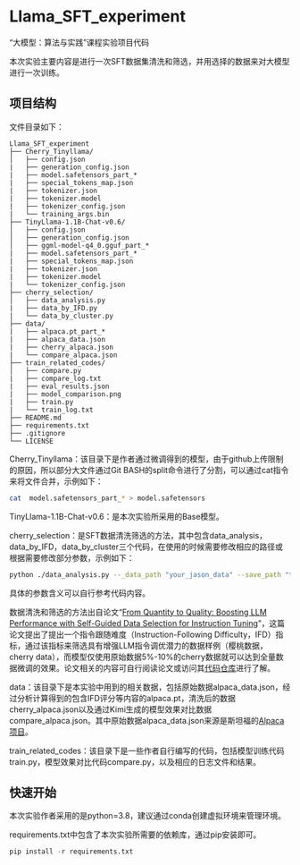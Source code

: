 # Llama_SFT_experiment
“大模型：算法与实践”课程实验项目代码

本次实验主要内容是进行一次SFT数据集清洗和筛选，并用选择的数据来对大模型进行一次训练。

## 项目结构
文件目录如下：

```text
Llama_SFT_experiment
├── Cherry_Tinyllama/
│   ├── config.json
|   ├── generation_config.json
|   ├── model.safetensors_part_*
|   ├── special_tokens_map.json
|   ├── tokenizer.json
|   ├── tokenizer.model
|   ├── tokenizer_config.json
|   └── training_args.bin
├── TinyLlama-1.1B-Chat-v0.6/
│   ├── config.json
│   ├── generation_config.json
│   ├── ggml-model-q4_0.gguf_part_*
|   ├── model.safetensors_part_*
|   ├── special_tokens_map.json
|   ├── tokenizer.json
|   ├── tokenizer.model
|   └── tokenizer_config.json
├── cherry_selection/
│   ├── data_analysis.py
|   ├── data_by_IFD.py
|   └── data_by_cluster.py
├── data/
|   ├── alpaca.pt_part_*
|   ├── alpaca_data.json
|   ├── cherry_alpaca.json
|   └── compare_alpaca.json
├── train_related_codes/
│   ├── compare.py
|   ├── compare_log.txt
|   ├── eval_results.json
|   ├── model_comparison.png
|   ├── train.py
|   └── train_log.txt
├── README.md
├── requirements.txt
├── .gitignore
└── LICENSE
```

Cherry_Tinyllama：该目录下是作者通过微调得到的模型，由于github上传限制的原因，所以部分大文件通过Git BASH的split命令进行了分割，可以通过cat指令来将文件合并，示例如下：

```bash
cat  model.safetensors_part_* > model.safetensors
```

TinyLlama-1.1B-Chat-v0.6：是本次实验所采用的Base模型。

cherry_selection：是SFT数据清洗筛选的方法，其中包含data_analysis，data_by_IFD，data_by_cluster三个代码，在使用的时候需要修改相应的路径或根据需要修改部分参数，示例如下：

```bash
python ./data_analysis.py --_data_path "your_jason_data" --save_path "touy_jason-save_path" --model_name_or_path "your_model" --prompt alpaca --mod cherry
```

具体的参数含义可以自行参考代码内容。

数据清洗和筛选的方法出自论文“[From Quantity to Quality: Boosting LLM Performance with Self-Guided Data Selection for Instruction Tuning](https://arxiv.org/abs/2308.12032)”，这篇论文提出了提出一个指令跟随难度（Instruction-Following Difficulty，IFD）指标，通过该指标来筛选具有增强LLM指令调优潜力的数据样例（樱桃数据，cherry data），而模型仅使用原始数据5%-10%的cherry数据就可以达到全量数据微调的效果。论文相关的内容可自行阅读论文或访问其[代码仓库](https://github.com/MingLiiii/Cherry_LLM)进行了解。

data：该目录下是本实验中用到的相关数据，包括原始数据alpaca_data.json，经过分析计算得到的包含IFD评分等内容的alpaca.pt，清洗后的数据cherry_alpaca.json以及通过Kimi生成的模型效果对比数据compare_alpaca.json。其中原始数据alpaca_data.json来源是斯坦福的[Alpaca项目](https://github.com/tatsu-lab/stanford_alpaca)。

train_related_codes：该目录下是一些作者自行编写的代码，包括模型训练代码train.py，模型效果对比代码compare.py，以及相应的日志文件和结果。

## 快速开始
本次实验作者采用的是python=3.8，建议通过conda创建虚拟环境来管理环境。

requirements.txt中包含了本次实验所需要的依赖库，通过pip安装即可。
```python
pip install -r requirements.txt
```
